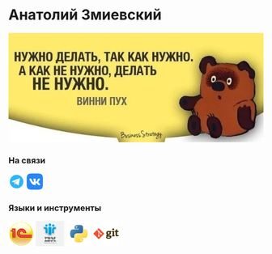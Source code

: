# Анатолий Змиевский

<img alt="Нужно делать, так как нужно. А как не нужно, делать не нужно" src="pictures//Винни.jpg" >

### На связи

[<img src="pictures/telegram-logo.png">](https://t.me/azDamo)
[<img src="pictures/vkontakte-logo.png">]("https://vk.com/azmievsky")

### Языки и инструменты

<code><img height="50" src="pictures//1c.png"></code>
<code><img height="50" src="pictures//IBM-Notes-logo.png"></code>
<code><img height="50" src="pictures//python.png"></code>
<code><img height="50" src="pictures//git.png"></code>
